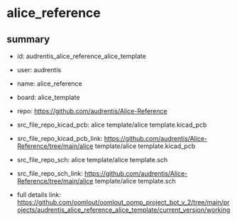 # alice_reference
 
## summary 
* id: audrentis_alice_reference_alice_template
* user: audrentis
* name: alice_reference
* board: alice_template
* repo: https://github.com/audrentis/Alice-Reference
* src_file_repo_kicad_pcb: alice template/alice template.kicad_pcb
* src_file_repo_kicad_pcb_link: https://github.com/audrentis/Alice-Reference/tree/main/alice template/alice template.kicad_pcb


* src_file_repo_sch: alice template/alice template.sch
* src_file_repo_sch_link: https://github.com/audrentis/Alice-Reference/tree/main/alice template/alice template.sch
* full details link: https://github.com/oomlout/oomlout_oomp_project_bot_v_2/tree/main/projects/audrentis_alice_reference_alice_template/current_version/working  






